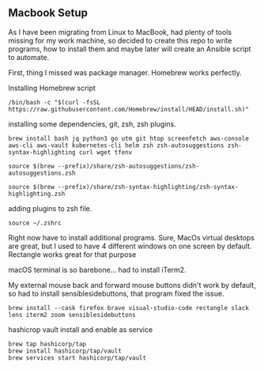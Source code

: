 ## Macbook Setup

  

As I have been migrating from Linux to MacBook, had plenty of tools missing for my work machine, so decided to create this repo to write programs, how to install them and maybe later will create an Ansible script to automate.

  

First, thing I missed was package manager.  Homebrew works perfectly.

  

Installing Homebrew script

    /bin/bash -c "$(curl -fsSL https://raw.githubusercontent.com/Homebrew/install/HEAD/install.sh)"
installing some dependencies, git, zsh, zsh plugins.

    brew install bash jq python3 go utm git htop screenfetch aws-console aws-cli aws-vault kubernetes-cli helm zsh zsh-autosuggestions zsh-syntax-highlighting curl wget tfenv

    source $(brew --prefix)/share/zsh-autosuggestions/zsh-autosuggestions.zsh

    source $(brew --prefix)/share/zsh-syntax-highlighting/zsh-syntax-highlighting.zsh
adding plugins to zsh file.

    source ~/.zshrc
Right now have to install additional programs. Sure, MacOs virtual desktops are great, but I used to have 4 different windows on one screen by default. Rectangle works great for that purpose

macOS terminal is so barebone...  had to install iTerm2. 

My external mouse back and forward mouse buttons didn't work by default, so had to install sensiblesidebuttons, that program fixed the issue.

    brew install --cask firefox brave visual-studio-code rectangle slack lens iterm2 zoom sensiblesidebuttons

hashicrop vault install and enable as service

    brew tap hashicorp/tap
    brew install hashicorp/tap/vault
    brew services start hashicorp/tap/vault
